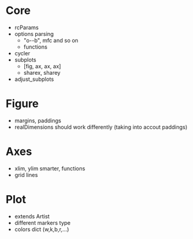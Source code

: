 # Core

- rcParams
- options parsing
	- "o--b", mfc and so on
	- functions
- cycler
- subplots
	- [fig, ax, ax, ax]
	- sharex, sharey
- adjust_subplots

# Figure

- margins, paddings
- realDimensions should work differently (taking into accout paddings)

# Axes

- xlim, ylim smarter, functions
- grid lines

# Plot

- extends Artist
- different markers type
- colors dict (w,k,b,r,...)

